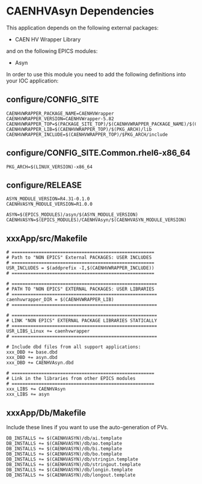 # CAENHVAsyn Dependencies

This application depends on the following external packages:
- CAEN HV Wrapper Library

and on the following EPICS modules:
- Asyn

In order to use this module you need to add the following definitions into your IOC application:

## configure/CONFIG_SITE

```
CAENHVWRAPPER_PACKAGE_NAME=CAENHVWrapper
CAENHVWRAPPER_VERSION=CAENHVWrapper-5.82
CAENHVWRAPPER_TOP=$(PACKAGE_SITE_TOP)/$(CAENHVWRAPPER_PACKAGE_NAME)/$(CAENHVWRAPPER_VERSION)
CAENHVWRAPPER_LIB=$(CAENHVWRAPPER_TOP)/$(PKG_ARCH)/lib
CAENHVWRAPPER_INCLUDE=$(CAENHVWRAPPER_TOP)/$PKG_ARCH/include
```

## configure/CONFIG_SITE.Common.rhel6-x86_64

```
PKG_ARCH=$(LINUX_VERSION)-x86_64
```

## configure/RELEASE

```
ASYN_MODULE_VERSION=R4.31-0.1.0
CAENHVASYN_MODULE_VERSION=R1.0.0

ASYN=$(EPICS_MODULES)/asyn/$(ASYN_MODULE_VERSION)
CAENHVASYN=$(EPICS_MODULES)/CAENHVAsyn/$(CAENHVASYN_MODULE_VERSION)
```

## xxxApp/src/Makefile

```
# =====================================================
# Path to "NON EPICS" External PACKAGES: USER INCLUDES
# =====================================================
USR_INCLUDES = $(addprefix -I,$(CAENHVWRAPPER_INCLUDE))
# =====================================================

# ======================================================
# PATH TO "NON EPICS" EXTERNAL PACKAGES: USER LIBRARIES
# ======================================================
caenhvwrapper_DIR = $(CAENHVWRAPPER_LIB)
# ======================================================

# ======================================================
# LINK "NON EPICS" EXTERNAL PACKAGE LIBRARIES STATICALLY
# ======================================================
USR_LIBS_Linux += caenhvwrapper
# ======================================================

# Include dbd files from all support applications:
xxx_DBD += base.dbd
xxx_DBD += asyn.dbd
xxx_DBD += CAENHVAsyn.dbd

# =====================================================
# Link in the libraries from other EPICS modules
# =====================================================
xxx_LIBS += CAENHVAsyn
xxx_LIBS += asyn
```

## xxxApp/Db/Makefile

Include these lines if you want to use the auto-generation of PVs.

```
DB_INSTALLS += $(CAENHVASYN)/db/ai.template
DB_INSTALLS += $(CAENHVASYN)/db/ao.template
DB_INSTALLS += $(CAENHVASYN)/db/bi.template
DB_INSTALLS += $(CAENHVASYN)/db/bo.template
DB_INSTALLS += $(CAENHVASYN)/db/stringin.template
DB_INSTALLS += $(CAENHVASYN)/db/stringout.template
DB_INSTALLS += $(CAENHVASYN)/db/longin.template
DB_INSTALLS += $(CAENHVASYN)/db/longout.template
```
